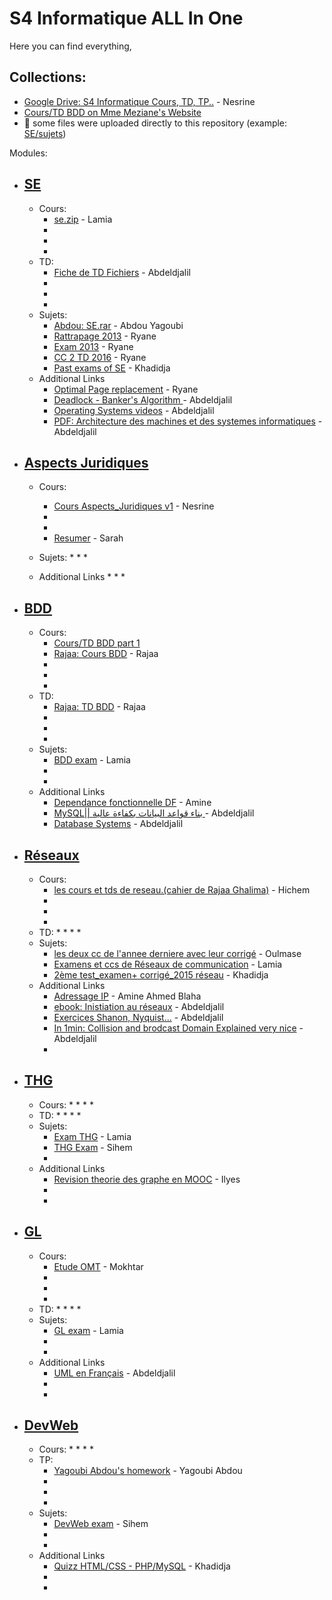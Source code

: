 # S4 Informatique ALL In One
Here you can find everything,

## Collections:
* [Google Drive: S4 Informatique Cours, TD, TP..](https://www.facebook.com/groups/391795971018696/permalink/427959964068963/) - Nesrine
* [Cours/TD BDD on Mme Meziane's Website](https://sites.google.com/site/inforanbdd)
* :rotating_light: some files were uploaded directly to this repository (example: [SE/sujets](https://github.com/Fcmam5/awsome-igmo-informatique/tree/master/SE/sujets))

Modules:
* ## [SE]()
  * Cours:
    * [se.zip](https://www.facebook.com/groups/391795971018696/466370266894599/) - Lamia
    *
    *
    *
  * TD:
    * [Fiche de TD Fichiers](https://www.facebook.com/groups/391795971018696/465529036978722/) - Abdeldjalil
    *
    *
    *
  * Sujets:
    * [Abdou: SE.rar](https://www.facebook.com/groups/391795971018696/465139307017695/) - Abdou Yagoubi
    * [Rattrapage 2013](https://www.facebook.com/groups/391795971018696/464616010403358/) - Ryane
    * [Exam 2013](https://www.facebook.com/groups/391795971018696/464615817070044/) - Ryane
    * [CC 2 TD 2016](https://www.facebook.com/groups/391795971018696/464615703736722/) - Ryane
    * [Past exams of SE](https://www.facebook.com/groups/391795971018696/permalink/461397697391856/) - Khadidja
  * Additional Links
    * [Optimal Page replacement](https://www.youtube.com/watch?v=XmdgDHhx0fg&ab_channel=TechXArena) - Ryane
    * [
Deadlock - Banker's Algorithm
](https://www.youtube.com/watch?v=w0LwGqffUkg) - Abdeldjalil
    * [Operating Systems videos](https://www.youtube.com/playlist?list=PLW1OMpQZxu7xN327CJXp3CsLoNo8eco0l) - Abdeldjalil
    * [PDF: Architecture des machines et des systemes informatiques](https://www.facebook.com/groups/391795971018696/467134840151475/) - Abdeldjalil


* ## [Aspects Juridiques]()
  * Cours:
    * [Cours Aspects_Juridiques v1](https://www.facebook.com/groups/391795971018696/435750643289895/) - Nesrine
    * 
    * 
    * [Resumer](https://drive.google.com/drive/folders/0B0Fv9X0lrjMTT2xMei1pdHFRTzA) - Sarah 

  * Sujets:
    *
    *
    *
  * Additional Links
    *
    *
    *


* ## [BDD]()
  * Cours:
    * [Cours/TD BDD part 1](https://sites.google.com/site/inforanbdd)
    * [Rajaa: Cours BDD](https://www.facebook.com/groups/391795971018696/permalink/465534273644865/) - Rajaa
    *
    *
    *
  * TD:
    * [Rajaa: TD BDD](https://www.facebook.com/groups/391795971018696/permalink/465534570311502/) - Rajaa
    *
    *
    *
  * Sujets:
    * [BDD exam](https://www.facebook.com/groups/391795971018696/permalink/464414217090204/) - Lamia
    *
    *
  * Additional Links
    * [Dependance fonctionnelle DF](http://www.lsis.org/sellamis/CBD%20S3.pdf) - Amine
    * [MySQL|| بناء قواعد البيانات بكفاءة عالية ](https://www.youtube.com/playlist?list=PLF8OvnCBlEY25O_Ql0CrgQUAc5NVYkWF2) - Abdeldjalil
    * [Database Systems](https://www.youtube.com/playlist?list=PLW1OMpQZxu7yzSiLA3HQRlyOYE99PsW2L) - Abdeldjalil

* ## [Réseaux]()
  * Cours:
    * [les cours et tds de reseau.(cahier de Rajaa Ghalima)](https://www.facebook.com/groups/391795971018696/465708890294070/) - Hichem
    *
    *
    *
  * TD:
    *
    *
    *
    *
  * Sujets:
    * [les deux cc de l'annee derniere avec leur corrigé](https://www.facebook.com/groups/391795971018696/465471150317844/) - Oulmase
    * [Examens et ccs de Réseaux de communication](https://www.facebook.com/groups/391795971018696/permalink/464411693757123/) - Lamia
    * [2ème test_examen+ corrigé_2015 réseau](https://www.facebook.com/groups/391795971018696/461396487391977/) - Khadidja
  * Additional Links
    * [Adressage IP](https://www.youtube.com/watch?v=cF6o2Uq_gWg) - Amine Ahmed Blaha
    * [ebook: Inistiation au réseaux](http://formationgratuit.yolasite.com/resources/Initiation%20aux%20reseaux.pdf) - Abdeldjalil
    * [Exercices Shanon, Nyquist...](http://perso.univ-lr.fr/fcolle/cours/Rezo/TD6_Physique_corrige.pdf) - Abdeldjalil
    * [In 1min: 
Collision and brodcast Domain Explained very nice](https://youtu.be/SpKGvLWDoC8) - Abdeldjalil
    * 

* ## [THG]()
  * Cours:
    *
    *
    *
    *
  * TD:
    *
    *
    *
    *
  * Sujets:
    * [Exam THG](https://www.facebook.com/groups/391795971018696/permalink/464410267090599/) - Lamia
    * [THG Exam](https://www.facebook.com/groups/391795971018696/permalink/464891957042430/) - Sihem
    *
  * Additional Links
    * [Revision theorie des graphe en MOOC](https://www.facebook.com/groups/391795971018696/permalink/466124713585821/) - Ilyes
    *
    *


* ## [GL]()
  * Cours:
    * [Etude OMT](https://www.facebook.com/groups/391795971018696/461303504067942/) - Mokhtar
    *
    *
    *
  * TD:
    *
    *
    *
    *
  * Sujets:
    * [GL exam](https://www.facebook.com/groups/391795971018696/permalink/464423283755964/) - Lamia
    *
    *
  * Additional Links
    * [UML en Français](http://uml.free.fr) - Abdeldjalil
    *
    *


* ## [DevWeb]()
  * Cours:
    *
    *
    *
    *
  * TP:
    * [Yagoubi Abdou's homework](https://www.facebook.com/groups/391795971018696/446053262259633/) - Yagoubi Abdou
    *
    *
    *
  * Sujets:
    * [DevWeb exam](https://www.facebook.com/groups/391795971018696/permalink/464892170375742/) - Sihem
    *
    *
  * Additional Links
    * [Quizz HTML/CSS - PHP/MySQL](http://www.qcmquiz.com/QUESTIONNAIRES/QCM-Langage-Informatique-HTML5-CSS3.php) - Khadidja
    *
    *
